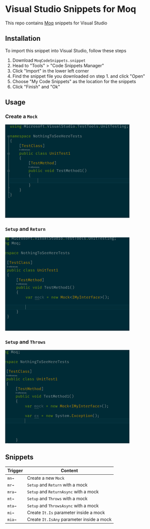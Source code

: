 # Visual Studio Snippets for Moq

This repo contains [Moq](https://github.com/moq/moq4) snippets for Visual Studio

## Installation

To import this snippet into Visual Studio, follow these steps

1. Download `MoqCodeSnippets.snippet`
2. Head to "Tools" > "Code Snippets Manager"
3. Click "Import" in the lower left corner
4. Find the snippet file you downloaded on step 1. and click "Open"
5. Choose "My Code Snippets" as the location for the snippets
6. Click "Finish" and "Ok"

## Usage

### Create a `Mock`

<img src="/assets/NewMock.gif" alt="mn to create a Mock" width="400" height="300">

### `Setup` and `Return`

<img src="/assets/Return.gif" alt="mr to Setup/Return" width="400" height="300">

### `Setup` and `Throws`

<img src="/assets/Throw.gif" alt="mt to Setup/Throws" width="400" height="300">

## Snippets 

| Trigger | Content |
|---|---|
| `mn→` | Create a new `Mock` |
| `mr→` | `Setup` and `Return` with a mock |
| `mra→` | `Setup` and `ReturnAsync` with a mock |
| `mt→` | `Setup` and `Throws` with a mock |
| `mta→` | `Setup` and `ThrowsAsync` with a mock |
| `mi→` | Create `It.Is` parameter inside a mock |
| `mia→` | Create `It.IsAny` parameter inside a mock |
